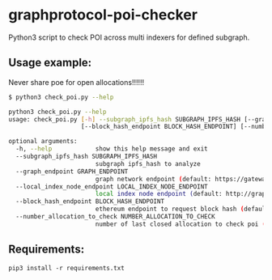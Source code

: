 # graphprotocol-poi-checker
Python3 script to check POI across multi indexers for defined subgraph.

## Usage example:

Never share poe for open allocations!!!!!!

```bash
$ python3 check_poi.py --help

python3 check_poi.py --help
usage: check_poi.py [-h] --subgraph_ipfs_hash SUBGRAPH_IPFS_HASH [--graph_endpoint GRAPH_ENDPOINT] [--local_index_node_endpoint LOCAL_INDEX_NODE_ENDPOINT]
                    [--block_hash_endpoint BLOCK_HASH_ENDPOINT] [--number_allocation_to_check NUMBER_ALLOCATION_TO_CHECK]

optional arguments:
  -h, --help            show this help message and exit
  --subgraph_ipfs_hash SUBGRAPH_IPFS_HASH
                        subgraph ipfs_hash to analyze
  --graph_endpoint GRAPH_ENDPOINT
                        graph network endpoint (default: https://gateway.network.thegraph.com/network)
  --local_index_node_endpoint LOCAL_INDEX_NODE_ENDPOINT
                        local index node endpoint (default: http://graph-index-node:8030/graphql)
  --block_hash_endpoint BLOCK_HASH_ENDPOINT
                        ethereum endpoint to request block hash (default: https://eth-mainnet.alchemyapi.io/v2/demo)
  --number_allocation_to_check NUMBER_ALLOCATION_TO_CHECK
                        number of last closed allocation to check poi (default: 10)
```

## Requirements:

```pip3 install -r requirements.txt```
